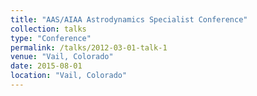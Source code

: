 ```yaml
---
title: "AAS/AIAA Astrodynamics Specialist Conference"
collection: talks
type: "Conference"
permalink: /talks/2012-03-01-talk-1
venue: "Vail, Colorado"
date: 2015-08-01
location: "Vail, Colorado"
---
```



